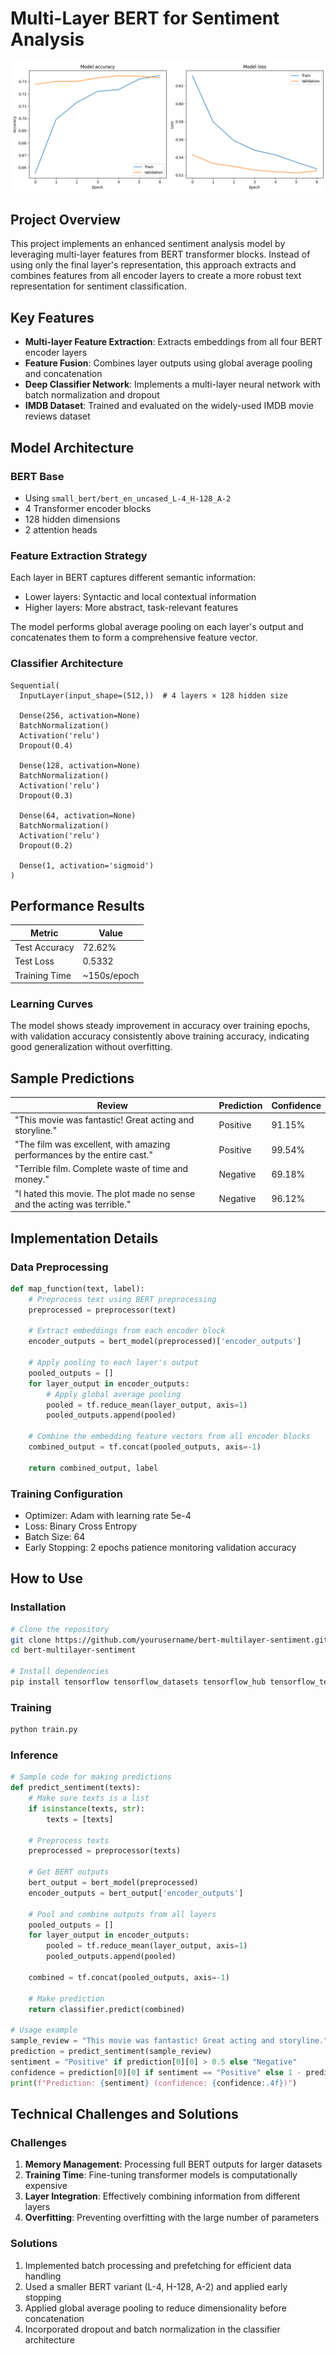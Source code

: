 # Multi-Layer BERT for Sentiment Analysis

![Model Performance](https://github.com/HwanNorm/MultiLayer-BERT-Sentiment/blob/main/images/model_accuracy_and_loss.png)

## Project Overview
This project implements an enhanced sentiment analysis model by leveraging multi-layer features from BERT transformer blocks. Instead of using only the final layer's representation, this approach extracts and combines features from all encoder layers to create a more robust text representation for sentiment classification.

## Key Features
- **Multi-layer Feature Extraction**: Extracts embeddings from all four BERT encoder layers
- **Feature Fusion**: Combines layer outputs using global average pooling and concatenation
- **Deep Classifier Network**: Implements a multi-layer neural network with batch normalization and dropout
- **IMDB Dataset**: Trained and evaluated on the widely-used IMDB movie reviews dataset

## Model Architecture

### BERT Base
- Using `small_bert/bert_en_uncased_L-4_H-128_A-2`
- 4 Transformer encoder blocks
- 128 hidden dimensions
- 2 attention heads

### Feature Extraction Strategy
Each layer in BERT captures different semantic information:
- Lower layers: Syntactic and local contextual information
- Higher layers: More abstract, task-relevant features

The model performs global average pooling on each layer's output and concatenates them to form a comprehensive feature vector.

### Classifier Architecture
```
Sequential(
  InputLayer(input_shape=(512,))  # 4 layers × 128 hidden size
  
  Dense(256, activation=None)
  BatchNormalization()
  Activation('relu')
  Dropout(0.4)
  
  Dense(128, activation=None)
  BatchNormalization()
  Activation('relu')
  Dropout(0.3)
  
  Dense(64, activation=None)
  BatchNormalization()
  Activation('relu')
  Dropout(0.2)
  
  Dense(1, activation='sigmoid')
)
```

## Performance Results

| Metric | Value |
|--------|-------|
| Test Accuracy | 72.62% |
| Test Loss | 0.5332 |
| Training Time | ~150s/epoch |

### Learning Curves
The model shows steady improvement in accuracy over training epochs, with validation accuracy consistently above training accuracy, indicating good generalization without overfitting.

## Sample Predictions

| Review | Prediction | Confidence |
|--------|------------|------------|
| "This movie was fantastic! Great acting and storyline." | Positive | 91.15% |
| "The film was excellent, with amazing performances by the entire cast." | Positive | 99.54% |
| "Terrible film. Complete waste of time and money." | Negative | 69.18% |
| "I hated this movie. The plot made no sense and the acting was terrible." | Negative | 96.12% |

## Implementation Details

### Data Preprocessing
```python
def map_function(text, label):
    # Preprocess text using BERT preprocessing
    preprocessed = preprocessor(text)

    # Extract embeddings from each encoder block
    encoder_outputs = bert_model(preprocessed)['encoder_outputs']

    # Apply pooling to each layer's output
    pooled_outputs = []
    for layer_output in encoder_outputs:
        # Apply global average pooling
        pooled = tf.reduce_mean(layer_output, axis=1)
        pooled_outputs.append(pooled)

    # Combine the embedding feature vectors from all encoder blocks
    combined_output = tf.concat(pooled_outputs, axis=-1)

    return combined_output, label
```

### Training Configuration
- Optimizer: Adam with learning rate 5e-4
- Loss: Binary Cross Entropy
- Batch Size: 64
- Early Stopping: 2 epochs patience monitoring validation accuracy

## How to Use

### Installation
```bash
# Clone the repository
git clone https://github.com/yourusername/bert-multilayer-sentiment.git
cd bert-multilayer-sentiment

# Install dependencies
pip install tensorflow tensorflow_datasets tensorflow_hub tensorflow_text matplotlib
```

### Training
```bash
python train.py
```

### Inference
```python
# Sample code for making predictions
def predict_sentiment(texts):
    # Make sure texts is a list
    if isinstance(texts, str):
        texts = [texts]

    # Preprocess texts
    preprocessed = preprocessor(texts)

    # Get BERT outputs
    bert_output = bert_model(preprocessed)
    encoder_outputs = bert_output['encoder_outputs']

    # Pool and combine outputs from all layers
    pooled_outputs = []
    for layer_output in encoder_outputs:
        pooled = tf.reduce_mean(layer_output, axis=1)
        pooled_outputs.append(pooled)

    combined = tf.concat(pooled_outputs, axis=-1)

    # Make prediction
    return classifier.predict(combined)

# Usage example
sample_review = "This movie was fantastic! Great acting and storyline."
prediction = predict_sentiment(sample_review)
sentiment = "Positive" if prediction[0][0] > 0.5 else "Negative"
confidence = prediction[0][0] if sentiment == "Positive" else 1 - prediction[0][0]
print(f"Prediction: {sentiment} (confidence: {confidence:.4f})")
```

## Technical Challenges and Solutions

### Challenges
1. **Memory Management**: Processing full BERT outputs for larger datasets
2. **Training Time**: Fine-tuning transformer models is computationally expensive
3. **Layer Integration**: Effectively combining information from different layers
4. **Overfitting**: Preventing overfitting with the large number of parameters

### Solutions
1. Implemented batch processing and prefetching for efficient data handling
2. Used a smaller BERT variant (L-4, H-128, A-2) and applied early stopping
3. Applied global average pooling to reduce dimensionality before concatenation
4. Incorporated dropout and batch normalization in the classifier architecture

